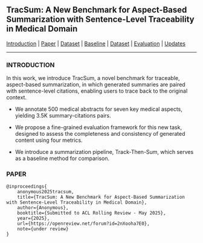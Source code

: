 ## TracSum: A New Benchmark for Aspect-Based Summarization with Sentence-Level Traceability in Medical Domain

[Introduction](#INTRODUCTION) | [Paper](#PAPER) | [Dataset](#) | [Baseline](#) | [Dataset](#) | [Evaluation](#) | [Updates](#)

---

### INTRODUCTION
In this work, we introduce TracSum, a novel benchmark for traceable, aspect-based summarization, in which generated summaries are paired with sentence-level citations, enabling users to trace back to the original context. 

- We annotate 500 medical abstracts for seven key medical aspects, yielding 3.5K summary-citations pairs. 
  
- We propose a fine-grained evaluation framework for this new task, designed to assess the completeness and consistency of generated content using four metrics. 
  
- We introduce a summarization pipeline, Track-Then-Sum, which serves as a baseline method for comparison. 


### PAPER
```
@inproceedings{
    anonymous2025tracsum,
    title={TracSum: A New Benchmark for Aspect-Based Summarization with Sentence-Level Traceability in Medical Domain},
    author={Anonymous},
    booktitle={Submitted to ACL Rolling Review - May 2025},
    year={2025},
    url={https://openreview.net/forum?id=2nXooha7E0},
    note={under review}
}
```
